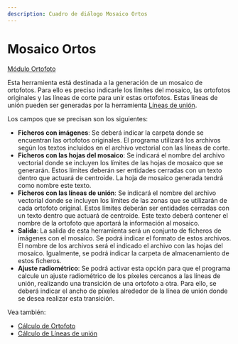 ```yaml
---
description: Cuadro de diálogo Mosaico Ortos
---
```


# Mosaico Ortos

[Módulo Ortofoto](./)

Esta herramienta está destinada a la generación de un mosaico de ortofotos. Para ello es preciso indicarle los límites del mosaico, las ortofotos originales y las líneas de corte para unir estas ortofotos. Estas líneas de unión pueden ser generadas por la herramienta [Líneas de unión](lineas-de-union.md).

Los campos que se precisan son los siguientes:

* **Ficheros con imágenes**: Se deberá indicar la carpeta donde se encuentran las ortofotos originales. El programa utilizará los archivos según los textos incluidos en el archivo vectorial con las líneas de corte.
* **Ficheros con las hojas del mosaico**: Se indicará el nombre del archivo vectorial donde se incluyen los límites de las hojas de mosaico que se generarán. Estos límites deberán ser entidades cerradas con un texto dentro que actuará de centroide. La hoja de mosaico generada tendrá como nombre este texto.
* **Ficheros con las líneas de unión**: Se indicará el nombre del archivo vectorial donde se incluyen los límites de las zonas que se utilizarán de cada ortofoto original. Estos límites deberán ser entidades cerradas con un texto dentro que actuará de centroide. Este texto deberá contener el nombre de la ortofoto que aportará la información al mosaico.
* **Salida**: La salida de esta herramienta será un conjunto de ficheros de imágenes con el mosaico. Se podrá indicar el formato de estos archivos. El nombre de los archivos será el indicado el archivo con las hojas del mosaico. Igualmente, se podrá indicar la carpeta de almacenamiento de estos ficheros.
* **Ajuste radiométrico**: Se podrá activar esta opción para que el programa calcule un ajuste radiométrico de los píxeles cercanos a las líneas de unión, realizando una transición de una ortofoto a otra. Para ello, se deberá indicar el ancho de píxeles alrededor de la línea de unión donde se desea realizar esta transición.

Vea también:

* [Cálculo de Ortofoto](calculo-de-ortofoto.md)
* [Cálculo de Líneas de unión](lineas-de-union.md)


